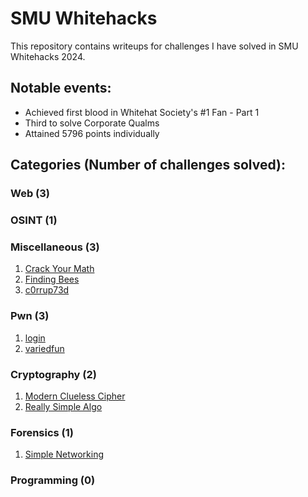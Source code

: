 # SMU Whitehacks
 This repository contains writeups for challenges I have solved in SMU Whitehacks 2024.
 
 ## Notable events:
 - Achieved first blood in Whitehat Society's #1 Fan - Part 1
 - Third to solve Corporate Qualms
 - Attained 5796 points individually

## Categories (Number of challenges solved):
### Web (3)
### OSINT (1)
### Miscellaneous (3)
1. [Crack Your Math](https://github.com/PhoebeY05/SMU-Whitehacks-Writeups/tree/main/Miscellaneous/Crack%20Your%20Math)
2. [Finding Bees](https://github.com/PhoebeY05/SMU-Whitehacks-Writeups/tree/main/Miscellaneous/Finding%20Bees)
3. [c0rrup73d](https://github.com/PhoebeY05/SMU-Whitehacks-Writeups/tree/main/Miscellaneous/c0rrup73d)
### Pwn (3)
1. [login](https://github.com/PhoebeY05/SMU-Whitehacks-Writeups/tree/main/Pwn/login)
2. [variedfun](https://github.com/PhoebeY05/SMU-Whitehacks-Writeups/tree/main/Pwn/variedfun)
### Cryptography (2)
1. [Modern Clueless Cipher](https://github.com/PhoebeY05/SMU-Whitehacks-Writeups/tree/main/Cryptography/Modern%20Clueless%20Cipher)
2. [Really Simple Algo](https://github.com/PhoebeY05/SMU-Whitehacks-Writeups/tree/main/Cryptography/Really%20Simple%20Algo)
### Forensics (1)
1. [Simple Networking](https://github.com/PhoebeY05/SMU-Whitehacks-Writeups/tree/main/Forensics/Simple%20Networking)
### Programming (0)

   
